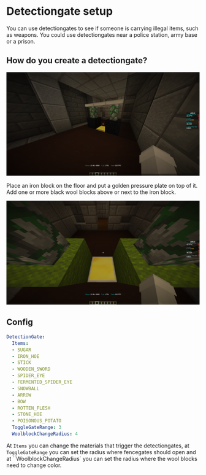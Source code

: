 # Detectiongate setup

You can use detectiongates to see if someone is carrying illegal items, such as weapons. You could use detectiongates near a police station, army base or a prison.

## How do you create a detectiongate?

![Detectiongate setup](./detectiongate_setup_1.png)

Place an iron block on the floor and put a golden pressure plate on top of it. Add one or more black wool blocks above or next to the iron block.

![Detectiongate setup2](./detectiongate_setup_2.png)

## Config

```yml
DetectionGate:
  Items:
  - SUGAR
  - IRON_HOE
  - STICK
  - WOODEN_SWORD
  - SPIDER_EYE
  - FERMENTED_SPIDER_EYE
  - SNOWBALL
  - ARROW
  - BOW
  - ROTTEN_FLESH
  - STONE_HOE
  - POISONOUS_POTATO
  ToggleGateRange: 3
  WoolblockChangeRadius: 4
```
At ``Items`` you can change the materials that trigger the detectiongates, at ``ToggleGateRange`` you can set the radius where fencegates should open and at ``WoolblockChangeRadius` you can set the radius where the wool blocks need to change color.